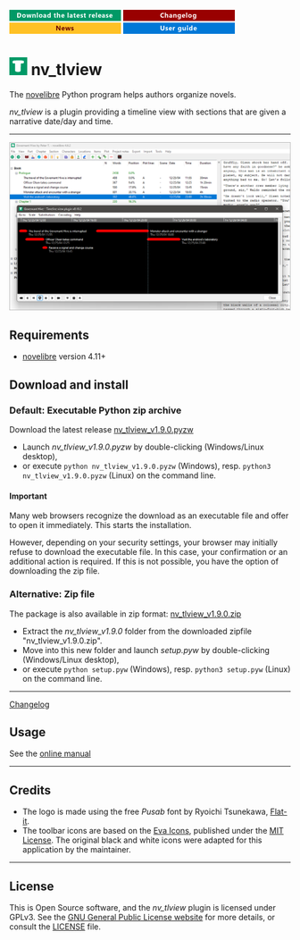 [![Download the latest release](docs/img/download-button.png)](https://github.com/peter88213/nv_tlview/raw/main/dist/nv_tlview_v1.9.0.pyzw)
[![Changelog](docs/img/changelog-button.png)](docs/changelog.md)
[![News](docs/img/news-button.png)](https://github.com/peter88213/novelibre/discussions/1)
[![Online help](docs/img/help-button.png)](https://peter88213.github.io/nvhelp-en/nv_tlview/)


# ![T](icons/tLogo32.png) nv_tlview

The [novelibre](https://github.com/peter88213/novelibre/) Python program helps authors organize novels.  

*nv_tlview* is a plugin providing a timeline view with sections 
that are given a narrative date/day and time. 

---

![Screenshot](docs/Screenshots/screen01.png)

## Requirements

- [novelibre](https://github.com/peter88213/novelibre/) version 4.11+

## Download and install

### Default: Executable Python zip archive

Download the latest release [nv_tlview_v1.9.0.pyzw](https://github.com/peter88213/nv_tlview/raw/main/dist/nv_tlview_v1.9.0.pyzw)

- Launch *nv_tlview_v1.9.0.pyzw* by double-clicking (Windows/Linux desktop),
- or execute `python nv_tlview_v1.9.0.pyzw` (Windows), resp. `python3 nv_tlview_v1.9.0.pyzw` (Linux) on the command line.

#### Important

Many web browsers recognize the download as an executable file and offer to open it immediately. 
This starts the installation.

However, depending on your security settings, your browser may 
initially  refuse  to download the executable file. 
In this case, your confirmation or an additional action is required. 
If this is not possible, you have the option of downloading 
the zip file. 


### Alternative: Zip file

The package is also available in zip format: [nv_tlview_v1.9.0.zip](https://github.com/peter88213/nv_tlview/raw/main/dist/nv_tlview_v1.9.0.zip)

- Extract the *nv_tlview_v1.9.0* folder from the downloaded zipfile "nv_tlview_v1.9.0.zip".
- Move into this new folder and launch *setup.pyw* by double-clicking (Windows/Linux desktop), 
- or execute `python setup.pyw` (Windows), resp. `python3 setup.pyw` (Linux) on the command line.

---

[Changelog](docs/changelog.md)

## Usage

See the [online manual](https://peter88213.github.io/nvhelp-en/nv_tlview/)

---

## Credits

- The logo is made using the free *Pusab* font by Ryoichi Tsunekawa, [Flat-it](http://flat-it.com/).
- The toolbar icons are based on the [Eva Icons](https://akveo.github.io/eva-icons/#/), published under the [MIT License](http://www.opensource.org/licenses/mit-license.php). The original black and white icons were adapted for this application by the maintainer. 

---

## License

This is Open Source software, and the *nv_tlview* plugin is licensed under GPLv3. See the
[GNU General Public License website](https://www.gnu.org/licenses/gpl-3.0.en.html) for more
details, or consult the [LICENSE](https://github.com/peter88213/nv_tlview/blob/main/LICENSE) file.
